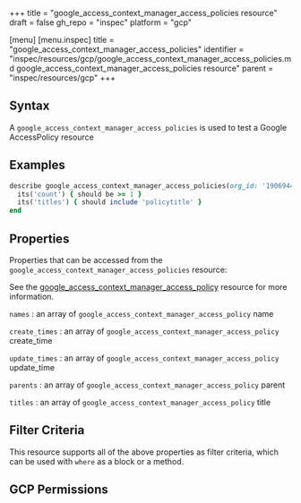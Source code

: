 +++
title = "google_access_context_manager_access_policies resource"
draft = false
gh_repo = "inspec"
platform = "gcp"

[menu]
  [menu.inspec]
    title = "google_access_context_manager_access_policies"
    identifier = "inspec/resources/gcp/google_access_context_manager_access_policies.md google_access_context_manager_access_policies resource"
    parent = "inspec/resources/gcp"
+++

## Syntax

A `google_access_context_manager_access_policies` is used to test a Google AccessPolicy resource

## Examples

```ruby
describe google_access_context_manager_access_policies(org_id: '190694428152') do
  its('count') { should be >= 1 }
  its('titles') { should include 'policytitle' }
end
```

## Properties

Properties that can be accessed from the `google_access_context_manager_access_policies` resource:

See the [google_access_context_manager_access_policy](/inspec/resources/google_access_context_manager_access_policy/#properties) resource for more information.

`names`
: an array of `google_access_context_manager_access_policy` name

`create_times`
: an array of `google_access_context_manager_access_policy` create_time

`update_times`
: an array of `google_access_context_manager_access_policy` update_time

`parents`
: an array of `google_access_context_manager_access_policy` parent

`titles`
: an array of `google_access_context_manager_access_policy` title

## Filter Criteria

This resource supports all of the above properties as filter criteria, which can be used
with `where` as a block or a method.

## GCP Permissions
